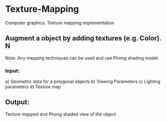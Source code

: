 # Texture-Mapping
Computer graphics: Texture mapping implementation

## Augment a object by adding textures (e.g. Color). N
Note: Any mapping techniques can be used and use Phong shading model.

### Input:
a) Geometric data for a polygonal objects
b) Viewing Parameters
c) Lighting parameters
d) Texture map

## Output:
Texture mapped and Phong shaded view of the object
